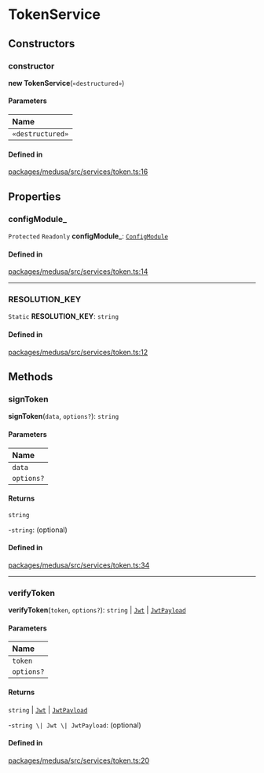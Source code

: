 # TokenService

## Constructors

### constructor

**new TokenService**(`«destructured»`)

#### Parameters

| Name |
| :------ |
| `«destructured»` | [`InjectedDependencies`](../types/InjectedDependencies-41.md) |

#### Defined in

[packages/medusa/src/services/token.ts:16](https://github.com/medusajs/medusa/blob/3d9f5ae63/packages/medusa/src/services/token.ts#L16)

## Properties

### configModule\_

 `Protected` `Readonly` **configModule\_**: [`ConfigModule`](../types/ConfigModule.md)

#### Defined in

[packages/medusa/src/services/token.ts:14](https://github.com/medusajs/medusa/blob/3d9f5ae63/packages/medusa/src/services/token.ts#L14)

___

### RESOLUTION\_KEY

 `Static` **RESOLUTION\_KEY**: `string`

#### Defined in

[packages/medusa/src/services/token.ts:12](https://github.com/medusajs/medusa/blob/3d9f5ae63/packages/medusa/src/services/token.ts#L12)

## Methods

### signToken

**signToken**(`data`, `options?`): `string`

#### Parameters

| Name |
| :------ |
| `data` | `string` \| `object` \| [`Buffer`](../index.md#buffer) |
| `options?` | [`SignOptions`](../interfaces/SignOptions.md) |

#### Returns

`string`

-`string`: (optional) 

#### Defined in

[packages/medusa/src/services/token.ts:34](https://github.com/medusajs/medusa/blob/3d9f5ae63/packages/medusa/src/services/token.ts#L34)

___

### verifyToken

**verifyToken**(`token`, `options?`): `string` \| [`Jwt`](../interfaces/Jwt.md) \| [`JwtPayload`](../interfaces/JwtPayload.md)

#### Parameters

| Name |
| :------ |
| `token` | `string` |
| `options?` | [`VerifyOptions`](../interfaces/VerifyOptions.md) |

#### Returns

`string` \| [`Jwt`](../interfaces/Jwt.md) \| [`JwtPayload`](../interfaces/JwtPayload.md)

-`string \| Jwt \| JwtPayload`: (optional) 

#### Defined in

[packages/medusa/src/services/token.ts:20](https://github.com/medusajs/medusa/blob/3d9f5ae63/packages/medusa/src/services/token.ts#L20)
